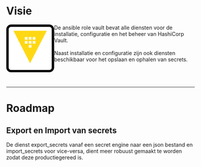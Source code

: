 # Visie


<img src="media/icon_vault.png" align="left" height="128" width="128" />
De ansible role vault bevat alle diensten voor de installatie, configuratie en het beheer van HashiCorp Vault.<br/>
<br/>
Naast installatie en configuratie zijn ook diensten beschikbaar voor het opslaan en ophalen van secrets.<br/>
<br/>
<br/>
<br/>


***



# Roadmap



## Export en Import van secrets
De dienst export_secrets vanaf een secret engine naar een json bestand en import_secrets voor vice-versa, dient meer robuust gemaakt te worden zodat deze productiegereed is.<br/>
